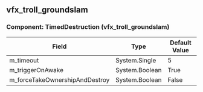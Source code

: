 ## vfx_troll_groundslam

### Component: TimedDestruction (vfx_troll_groundslam)

|Field|Type|Default Value|
|-----|----|-------------|
|m_timeout|System.Single|5|
|m_triggerOnAwake|System.Boolean|True|
|m_forceTakeOwnershipAndDestroy|System.Boolean|False|

